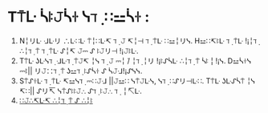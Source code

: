 # T⍑ᒷ ᓵꖎ𝙹ᓵꖌ ᓭℸ ̣ ∷⚍ᓵꖌ :
1. N╎リᒷ ᒲᒷリ ∴ᒷ∷ᒷ ⍑╎∷ᒷ↸ ℸ ̣ 𝙹 ↸╎⊣ ℸ ̣ ⍑ᒷ ∷⚍╎リᓭ. H⚍∷↸ꖎᒷ ℸ ̣ ⍑ᒷ !¡╎ℸ ̣  ∴╎ℸ ̣ ⍑ ℸ ̣ ⍑ᒷ ᔑ╎↸ 𝙹⎓ ᔑ ꖎ𝙹リ⊣ !¡𝙹ꖎᒷ.
2. T⍑ᒷ ʖᒷᓭℸ ̣  ᒲᒷℸ ̣ ⍑𝙹↸ ╎ᓭ ℸ ̣ 𝙹 ⎓╎ ̇/ ╎ℸ ̣  ╎リ !¡ꖎᔑᓵᒷ ∴╎ℸ ̣ ⍑ ᓵꖎ╎!¡ᓭ. D⚍ᓵꖌᓭ ⎓ꖎ|| リ𝙹∷ℸ ̣ ⍑ ʖ⚍ℸ ̣  ꖎᔑᓵꖌ ᔑ ᓵ𝙹ᒲ!¡ᔑᓭᓭ.
3. S⍑ᔑꖌᒷ ℸ ̣ ⍑ᒷ ↸⚍ᓭℸ ̣  ⎓∷𝙹ᒲ ||𝙹⚍∷ ᓭ⍑𝙹ᒷᓭ, ᓭℸ ̣ ∷ᔑリ⊣ᒷ∷. T⍑ᒷ ʖᒷᔑᓵ⍑ ╎ᓭ ↸∷|| ᔑリ↸ ᓭ⍑ᔑꖎꖎ𝙹∴ ᔑℸ ̣  ꖎ𝙹∴ ℸ ̣ ╎↸ᒷ.
4. [∷𝙹∴↸ᒷ↸ ∴╎ℸ ̣ ⍑ ᔑ ∴╎ꖎ](https://ezstat.ru/2N6U07)
